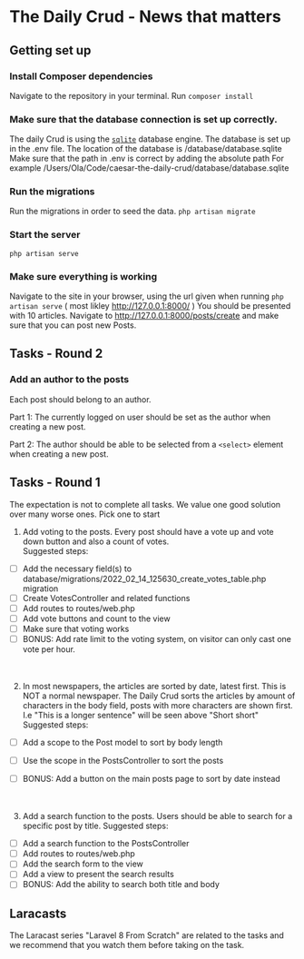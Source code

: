 # The Daily Crud  - News that matters

## Getting set up

### Install Composer dependencies
Navigate to the repository in your terminal. Run ```composer install```


### Make sure that the database connection is set up correctly.
The daily Crud is using the [`sqlite`](https://www.sqlite.org/) database engine.
The database is set up in the .env file. The location of the database is /database/database.sqlite
Make sure that the path in .env is correct by adding the absolute path For example 
/Users/Ola/Code/caesar-the-daily-crud/database/database.sqlite

### Run the migrations
Run the migrations in order to seed the data. ```php artisan migrate```

### Start the server
```php artisan serve```

### Make sure everything is working
Navigate to the site in your browser, using the url given when running ```php artisan serve``` 
( most likley http://127.0.0.1:8000/ ) You should be presented with 10 articles. 
Navigate to http://127.0.0.1:8000/posts/create and make sure that you can post new Posts.


## Tasks - Round 2
### Add an author to the posts
Each post should belong to an author.   

Part 1: The currently logged on user should be set as the author when creating a new post.  

Part 2: The author should be able to be selected from a ```<select>``` element when creating a 
new post.

## Tasks - Round 1
The expectation is not to complete all tasks. We value one good solution over many worse ones. Pick one to start

1. Add voting to the posts. Every post should have a vote up and vote down button and also a count of votes.   
    Suggested steps:
- [ ] Add the necessary field(s) to database/migrations/2022_02_14_125630_create_votes_table.php migration
- [ ] Create VotesController and related functions
- [ ] Add routes to routes/web.php
- [ ] Add vote buttons and count to the view
- [ ] Make sure that voting works
- [ ] BONUS: Add rate limit to the voting system, on visitor can only cast one vote per hour.
<br> <br> <br> 

2. In most newspapers, the articles are sorted by date, latest first. This is NOT a normal newspaper.
The Daily Crud sorts the articles by amount of characters in the body field, posts with more characters are shown first.
I.e "This is a longer sentence" will be seen above "Short short"  
    Suggested steps:  
- [ ] Add a scope to the Post model to sort by body length
- [ ] Use the scope in the PostsController to sort the posts
- [ ] BONUS: Add a button on the main posts page to sort by date instead
<br> <br> <br> 


3. Add a search function to the posts. Users should be able to search for a specific post by title.
    Suggested steps:
- [ ] Add a search function to the PostsController
- [ ] Add routes to routes/web.php
- [ ] Add the search form to the view
- [ ] Add a view to present the search results
- [ ] BONUS: Add the ability to search both title and body

## Laracasts
The Laracast series "Laravel 8 From Scratch" are related to the tasks and we recommend that you watch 
them before taking on the task.


